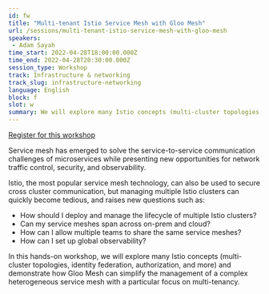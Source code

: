 ```yaml
---
id: fw
title: "Multi-tenant Istio Service Mesh with Gloo Mesh"
url: /sessions/multi-tenant-istio-service-mesh-with-gloo-mesh
speakers:
 - Adam Sayah
time_start: 2022-04-28T18:00:00.000Z
time_end: 2022-04-28T20:30:00.000Z
session_type: Workshop
track: Infrastructure & networking
track_slug: infrastructure-networking
language: English
block: f
slot: w
summary: We will explore many Istio concepts (multi-cluster topologies, identity federation, authorization, and more) and demonstrate how Gloo Mesh can simplify the management of a complex heterogeneous service mesh with a particular focus on multi-tenancy.
---
```


<a class="theme-btn btn-style-one text-white px-3 mb-2" target="_blank" href="https://us02web.zoom.us/webinar/register/WN_eXGzvWLATrmcbs990NmHzA">Register for this workshop</a>

Service mesh has emerged to solve the service-to-service communication challenges of microservices while presenting new opportunities for network traffic control, security, and observability.
 
Istio, the most popular service mesh technology, can also be used to secure cross cluster communication, but managing multiple Istio clusters can quickly become tedious, and raises new questions such as:
 - How should I deploy and manage the lifecycle of multiple Istio clusters?
 - Can my service meshes span across on-prem and cloud?
 - How can I allow multiple teams to share the same service meshes?
 - How can I set up global observability?
 
In this hands-on workshop, we will explore many Istio concepts (multi-cluster topologies, identity federation, authorization, and more) and demonstrate how Gloo Mesh can simplify the management of a complex heterogeneous service mesh with a particular focus on multi-tenancy.


